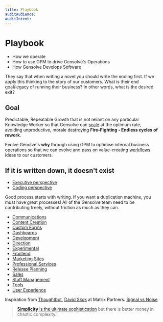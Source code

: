 ```yaml
---
title: Playbook
auditAudience:
auditIntent:
---
```


# Playbook

- How we operate
- How to use GPM to drive Gensolve's Operations
- How Gensolve Develops Software

They say that when writing a novel you should write the ending first. If we apply this thinking to the story of our customers. What is their end goal/legacy of running their business? In other words, what is the desired exit?

## Goal

Predictable, Repeatable Growth that is not reliant on any particular Knowledge Worker so that Gensolve can [scale](https://mastersofscale.com/) at the optimum rate, avoiding unproductive, morale destroying **Fire-Fighting - Endless cycles of rework**.

Evolve Genolve's **why** through using GPM to optimise internal business operations so that we can evolve and pass on value-creating [workflows](../../features/workflows/) ideas to our customers.

## If it is written down, it doesn't exist

- [Executive perspective](https://www.chiefexecutiveboards.com/briefings/briefing210.htm)
- [Coding perspective](https://blog.codinghorror.com/if-it-isnt-documented-it-doesnt-exist/)

Good process starts with writing. If you want a duplication machine, you must have great processes! All of the Gensolve team need to be contributing freely, without friction as much as they can.

- [Communications](./communications/)
- [Content Creation](./content-creation/)
- [Custom Forms](./custom-forms/)
- [Dashboards](./dashboards/)
- [Development](./development/)
- [Direction](./direction/)
- [Experimental](./experimental/)
- [Frontend](./frontend/)
- [Marketing Sites](./marketing-sites/)
- [Professional Services](./professional-services/)
- [Release Planning](./release-planning/)
- [Sales](./sales/)
- [Staff Management](./staff-management/)
- [Tools](./tools/)
- [User Experience](./user-experience/)

Inspiration from [Thoughtbot](https://thoughtbot.com/playbook), [David Skok](https://drt.fm/david-skok) at Matrix Partners. [Signal vs Noise](https://m.signalvnoise.com/category/greatest-hits/)

> [**Simplicity** is the ultimate sophistication](https://articles.uie.com/simplicity/) but there is better money in chaotic complexity.
